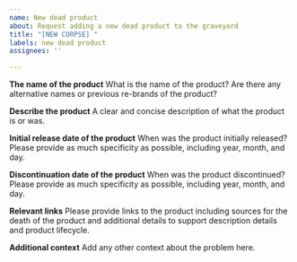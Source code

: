 ```yaml
---
name: New dead product
about: Request adding a new dead product to the graveyard
title: "[NEW CORPSE] "
labels: new dead product
assignees: ''

---
```


**The name of the product**
What is the name of the product? Are there any alternative names or previous re-brands of the product?

**Describe the product**
A clear and concise description of what the product is or was.

**Initial release date of the product**
When was the product initially released? Please provide as much specificity as possible, including year, month, and day.

**Discontinuation date of the product**
When was the product discontinued? Please provide as much specificity as possible, including year, month, and day.

**Relevant links**
Please provide links to the product including sources for the death of the product and additional details to support description details and product lifecycle.

**Additional context**
Add any other context about the problem here.
